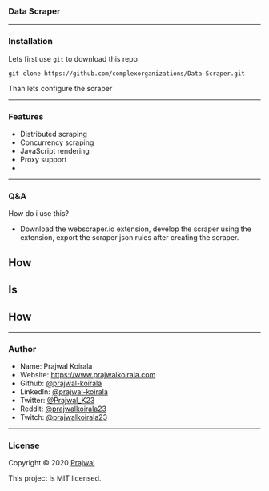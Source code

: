 ### Data Scraper

---
### Installation
Lets first use `git` to download this repo
```
git clone https://github.com/complexorganizations/Data-Scraper.git
```
Than lets configure the scraper

---
### Features
- Distributed scraping
- Concurrency scraping
- JavaScript rendering
- Proxy support
-

---
### Q&A

How do i use this?
- Download the webscraper.io extension, develop the scraper using the extension, export the scraper json rules after creating the scraper.

How 
-

Is
-

How
-

---
### Author

* Name: Prajwal Koirala
* Website: https://www.prajwalkoirala.com
* Github: [@prajwal-koirala](https://github.com/prajwal-koirala)
* LinkedIn: [@prajwal-koirala](https://www.linkedin.com/in/prajwal-koirala)
* Twitter: [@Prajwal_K23](https://twitter.com/Prajwal_K23)
* Reddit: [@prajwalkoirala23](https://www.reddit.com/user/prajwalkoirala23)
* Twitch: [@prajwalkoirala23](https://www.twitch.tv/prajwalkoirala23)

---
### License

Copyright © 2020 [Prajwal](https://github.com/prajwal-koirala)

This project is MIT licensed.
